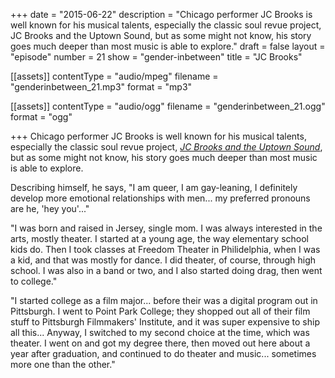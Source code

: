 +++
date = "2015-06-22"
description = "Chicago performer JC Brooks is well known for his musical talents, especially the classic soul revue project, JC Brooks and the Uptown Sound, but as some might not know, his story goes much deeper than most music is able to explore."
draft = false
layout = "episode"
number = 21
show = "gender-inbetween"
title = "JC Brooks"

[[assets]]
  contentType = "audio/mpeg"
  filename = "genderinbetween_21.mp3"
  format = "mp3"

[[assets]]
  contentType = "audio/ogg"
  filename = "genderinbetween_21.ogg"
  format = "ogg"

+++
Chicago performer JC Brooks is well known for his musical talents, especially the classic soul revue project, [*JC Brooks and the Uptown Sound*](http://jcbrooksandtheuptownsound.com), but as some might not know, his story goes much deeper than most music is able to explore.

Describing himself, he says, "I am queer, I am gay-leaning, I definitely develop more emotional relationships with men... my preferred pronouns are he, 'hey you'..."

"I was born and raised in Jersey, single mom. I was always interested in the arts, mostly theater. I started at a young age, the way elementary school kids do. Then I took classes at Freedom Theater in Philidelphia, when I was a kid, and that was mostly for dance. I did theater, of course, through high school. I was also in a band or two, and I also started doing drag, then went to college."

"I started college as a film major... before their was a digital program out in Pittsburgh. I went to Point Park College; they shopped out all of their film stuff to Pittsburgh Filmmakers' Institute, and it was super expensive to ship all this... Anyway, I switched to my second choice at the time, which was theater. I went on and got my degree there, then moved out here about a year after graduation, and continued to do theater and music... sometimes more one than the other."